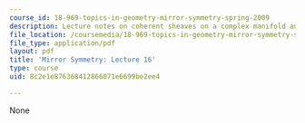 ```yaml
---
course_id: 18-969-topics-in-geometry-mirror-symmetry-spring-2009
description: Lecture notes on coherent sheaves on a complex manifold and derived categories.
file_location: /coursemedia/18-969-topics-in-geometry-mirror-symmetry-spring-2009/8c2e1e876368412866071e6699be2ee4_MIT18_969s09_lec16.pdf
file_type: application/pdf
layout: pdf
title: 'Mirror Symmetry: Lecture 16'
type: course
uid: 8c2e1e876368412866071e6699be2ee4

---
```

None